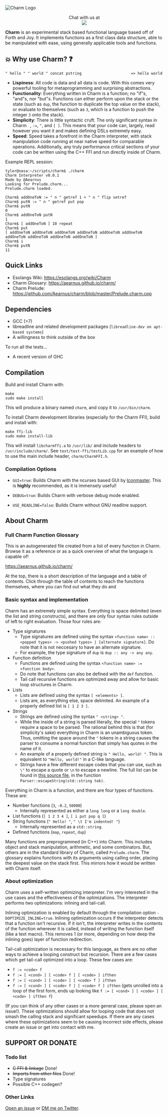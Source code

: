 ![Charm Logo](https://raw.githubusercontent.com/Aearnus/charm/master/imgs/Charm.png)

<p align="center">
   Chat with us at <br>
   <a href="https://discord.gg/RQu5adW">
      <img src="https://raw.githubusercontent.com/Aearnus/charm/master/imgs/Discord.png">
   </a>
</p>

**Charm** is an experimental stack based functional language based off of Forth and Joy. It implements functions as a first class data structure, able to be manipulated with ease, using generally applicable tools and functions.

## :boom: Why use Charm? :question:

```
" hello " " world " concat pstring                      => hello world
```

* **Lispiness**: All code is data and all data is code. With this comes very powerful tooling for metaprogramming and surprising abstractions.
* **Functionality**: Everything written in Charm is a function; no "if"s, "and"s, nor "but"s. Functions can either perform upon the stack or the state (such as `dup`, the function to duplicate the top value on the stack), or evaluate to themselves (such as `3`, which is a function to push the integer `3` onto the stack).
* **Simplicity**: There is little syntactic cruft. The only significant syntax in Charm ` `, `:=`, `"`, and `[ ]`. This means that your code can, largely, read however you want it and makes defining DSLs extremely easy.
* **Speed**: Speed takes a forefront in the Charm interpreter, with stack manipulation code running at near native speed for comparable operations. Additionally, any truly performance critical sections of your code can be written using the C++ FFI and run directly inside of Charm.


Example REPL session:

```
tyler@nasa:~/scripts/charm$ ./charm
Charm Interpreter v0.0.1
Made by @Aearnus
Looking for Prelude.charm...
Prelude.charm loaded.

Charm$ addOneToN := " n " getref 1 + " n " flip setref
Charm$ putN := " n " getref put pop
Charm$ putN
0
Charm$ addOneToN putN
1
Charm$ [ addOneToN ] 10 repeat
Charm$ put
[ addOneToN addOneToN addOneToN addOneToN addOneToN addOneToN addOneToN addOneToN addOneToN addOneToN ]
Charm$ i
Charm$ putN
11
```

## Quick Links

- Esolangs Wiki: https://esolangs.org/wiki/Charm
- Charm Glossary: https://aearnus.github.io/charm/
- Charm Prelude: https://github.com/Aearnus/charm/blob/master/Prelude.charm.cpp

## Dependencies

- GCC (>7)
- libreadline and related development packages (`libreadline-dev on apt-based systems`)
- A willingness to think outside of the box

To run all the tests...

- A recent version of GHC

## Compilation

Build and install Charm with:
```
make
sudo make install
```
This will produce a binary named `charm`, and copy it to `/usr/bin/charm`.

To install Charm development libraries (especially for the Charm FFI), build and install with:
```
make ffi-lib
sudo make install-lib
```
This will install `libcharmffi.a` to `/usr/lib/` and include headers to `/usr/include/charm/`. See `test/test-ffi/testLib.cpp` for an example of how to use the main include header, `charm/CharmFFI.h`.

### Compilation Options

* `GUI=true`: Builds Charm with the ncurses based GUI by [Iconmaster](https://github.com/iconmaster5326). This is **highly** recommended, as it is immensely useful!

* `DEBUG=true`: Builds Charm with verbose debug mode enabled.

* `USE_READLINE=false`: Builds Charm without GNU readline support.

## About Charm

### Full Charm Function Glossary

This is an autogenerated file created from a list of every function in Charm. Browse it as a reference or as a quick overview of what the language is capable of!

https://aearnus.github.io/charm/

At the top, there is a short description of the language and a table of contents. Click through the table of contents to reach the functions themselves, where you can find out what they do and

### Basic syntax and implementation

Charm has an extremely simple syntax. Everything is space delimited (even the list and string constructs), and there are only four syntax rules outside of left to right evaluation. Those four rules are:
* Type signatures
    * Type signatures are defined using the syntax `<function name> :: <popped types> -> <pushed types> | [alternate signature]`. Do note that it is not neccesary to have an alternate signature.
    * For example, the type signature of `dup` is `dup :: any -> any any`.
* Function definition
    * Functions are defined using the syntax `<function name> := <function body>`.
    * Do note that functions can also be defined with the `def` function.
    * Tail call recursive functions are optimized away and allow for basic loop structures in Charm.
* Lists
    * Lists are defined using the syntax `[ <elements> ]`.
    * Lists are, as everything else, space delimited. An example of a properly defined list is `[ 1 2 3 ]`.
* Strings
    * Strings are defined using the syntax `" <string> "`.
    * While the inside of a string is parsed literally, the special `"` tokens require a space to be parsed. The rational behind this is that (for simplicity's sake) everything in Charm is an unambiguous token. Thus, omitting the space around the `"` tokens in a string causes the parser to consume a normal function that simply has quotes in the name of it.
    * An example of a properly defined string is `" Hello, world! "`. This is equivalent to `"Hello, world!"` in a C-like language.
    * Strings have a few different escape codes that you can use, such as `\"` to escape a quote or `\n` to escape a newline. The full list can be found in [this source file](https://github.com/Aearnus/charm/blob/master/Parser.cpp#L245), in the function `Parser::escapeString(std::string tok)`.


Everything in Charm is a function, and there are four types of functions. These are:
* Number functions (`3`, `-0.2`, `50000`)
    * Internally represented as either a `long long` or a `long double`.
* List functions (`[ 1 2 3 4 ]`, `[ i put pop q ]`)
* String functions (`" Hello! "`, `" \t I'm indented! "`)
    * Internally represented as a `std::string`.
* Defined functions (`map`, `repeat`, `dup`)

Many functions are preprogrammed (in C++) into Charm. This includes object and stack manipulation, arithmetic, and some combinators. But, others are in the standard library of Charm, called `Prelude.charm`. The glossary explains functions with its arguments using calling order, placing the deepest value on the stack first. This mirrors how it would be written with Charm itself.

### About optimization

Charm uses a self-written optimizing interpreter. I'm very interested in the use cases and the effectiveness of the optimizations. The interpreter performs two optimizations: inlining and tail-call.

Inlining optimization is enabled by default through the compilation option `-DOPTIMIZE_INLINE=true`. Inlining optimization occurs if the interpreter detects that a function isn't recursive. If it isn't, the interpreter writes in the contents of the function wherever it is called, instead of writing the function itself (like a text macro). This removes 1 (or more, depending on how deep the inlining goes) layer of function redirection.

Tail-call optimization is necessary for this language, as there are no other ways to achieve a looping construct but recursion. There are a few cases which get tail-call optimized into a loop. These few cases are:

* `f := <code> f`
* `f := [ <cond> ] [ <code> f ] [ <code> ] ifthen`
* `f := [ <cond> ] [ <code> ] [ <code> f ] ifthen`
* `f := [ <cond> ] [ <code> f ] [ <code> f ] ifthen` (gets unrolled into a loop of the first form, ends up looking like `f := [ <cond> ] [ <code> ] [ <code> ] ifthen f`)

(If you can think of any other cases or a more general case, please open an issue!). These optimizations should allow for looping code that does not smash the calling stack and significant speedups. If there are any cases where these optimizations seem to be causing incorrect side effects, please create an issue or get into contact with me.


## SUPPORT OR DONATE

### Todo list

- ~~C FFI & linkage~~ Done!
- ~~Imports from other files~~ Done!
- Type signatures
- Possible C++ codegen?

### Other Links

[Open an issue](https://github.com/Aearnus/charm/issues/new) or [DM me on Twitter](https://twitter.com/aearnus).
